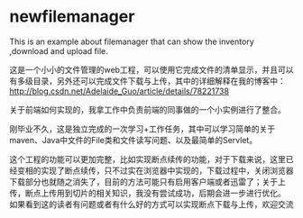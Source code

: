 # newfilemanager
This is an example about filemanager that can show the inventory ,download and upload file.

  这是一个小小的文件管理的web工程，可以使用它完成文件的清单显示，并且可以有多级目录，另外还可以完成文件下载与上传，其中的详细解释在我的博客中：
http://blog.csdn.net/Adelaide_Guo/article/details/78221738

  关于前端如何实现的，我拿工作中负责前端的同事做的一个小实例进行了整合。

  刚毕业不久，这是独立完成的一次学习+工作任务，其中可以学习简单的关于maven、Java中文件的File类和文件读写问题、以及最简单的Servlet。

  这个工程的功能可以更加完整，比如实现断点续传的功能，对于下载来说，这里已经变相的实现了断点续传，只不过实在浏览器中实现的，下载过程中，关闭浏览器
  下载部分也就随之消失了，目前的方法可能只有启用客户端或者迅雷了；关于上传，断点上传用到切片的相关知识，我没有尝试成功，后期会进一步进行优化。
  如果看到这的读者有问题或者有什么好的方式可以实现断点下载与上传，欢迎交流
